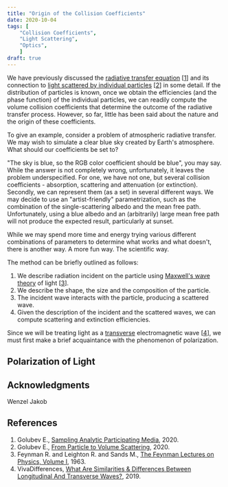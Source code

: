 ```yaml
---
title: "Origin of the Collision Coefficients"
date: 2020-10-04
tags: [
    "Collision Coefficients",
    "Light Scattering",
    "Optics",
    ]
draft: true
---
```


We have previously discussed the [radiative transfer equation](/post/analytic-media/) [[1](#references)] and its connection to [light scattered by individual particles](/post/particle-volume/) [[2](#references)] in some detail. If the distribution of particles is known, once we obtain the efficiencies (and the phase function) of the individual particles, we can readily compute the volume collision coefficients that determine the outcome of the radiative transfer process. However, so far, little has been said about the nature and the origin of these coefficients.

To give an example, consider a problem of atmospheric radiative transfer. We may wish to simulate a clear blue sky created by Earth's atmosphere. What should our coefficients be set to?

"The sky is blue, so the RGB color coefficient should be blue", you may say. While the answer is not completely wrong, unfortunately, it leaves the problem underspecified. For one, we have not one, but several collision coefficients - absorption, scattering and attenuation (or extinction). Secondly, we can represent them (as a set) in several different ways. We may decide to use an "artist-friendly" parametrization, such as the combination of the single-scattering albedo and the mean free path. Unfortunately, using a blue albedo and an (arbitrarily) large mean free path will not produce the expected result, particularly at sunset.

While we may spend more time and energy trying various different combinations of parameters to determine what works and what doesn't, there is another way. A more fun way. The scientific way.

<!--more-->

The method can be briefly outlined as follows:

1. We describe radiation incident on the particle using [Maxwell's wave theory](https://www.feynmanlectures.caltech.edu/I_28.html) of light [[3](#references)].
2. We describe the shape, the size and the composition of the particle.
3. The incident wave interacts with the particle, producing a scattered wave.
4. Given the description of the incident and the scattered waves, we can compute scattering and extinction efficiencies.

Since we will be treating light as a [transverse](https://vivadifferences.com/similarities-differences-between-longitudinal-and-transverse-waves/) electromagnetic wave [[4](#references)], we must first make a brief acquaintance with the phenomenon of polarization.

## Polarization of Light





## Acknowledgments

Wenzel Jakob

## References

1. Golubev E., [Sampling Analytic Participating Media](/post/analytic-media/), 2020.
2. Golubev E., [From Particle to Volume Scattering](/post/particle-volume/), 2020.
3. Feynman R. and Leighton R. and Sands M., [The Feynman Lectures on Physics, Volume I](https://www.feynmanlectures.caltech.edu/I_toc.html), 1963.
4. VivaDifferences, [What Are Similarities & Differences Between Longitudinal And Transverse Waves?](https://vivadifferences.com/similarities-differences-between-longitudinal-and-transverse-waves/), 2019.